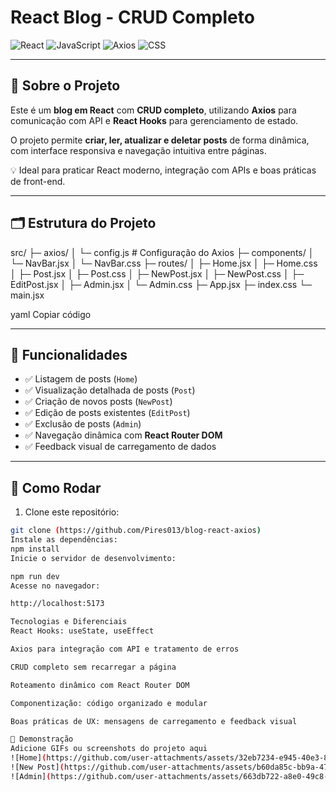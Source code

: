 # React Blog - CRUD Completo

![React](https://img.shields.io/badge/React-17.0.2-blue?logo=react) 
![JavaScript](https://img.shields.io/badge/JavaScript-ES6-yellow?logo=javascript)
![Axios](https://img.shields.io/badge/Axios-0.27.2-red)
![CSS](https://img.shields.io/badge/CSS-3-blue)

---

## 📌 Sobre o Projeto

Este é um **blog em React** com **CRUD completo**, utilizando **Axios** para comunicação com API e **React Hooks** para gerenciamento de estado.  

O projeto permite **criar, ler, atualizar e deletar posts** de forma dinâmica, com interface responsiva e navegação intuitiva entre páginas.  

💡 Ideal para praticar React moderno, integração com APIs e boas práticas de front-end.

---

## 🗂 Estrutura do Projeto

src/
├─ axios/
│ └─ config.js # Configuração do Axios
├─ components/
│ └─ NavBar.jsx
│ └─ NavBar.css
├─ routes/
│ ├─ Home.jsx
│ ├─ Home.css
│ ├─ Post.jsx
│ ├─ Post.css
│ ├─ NewPost.jsx
│ ├─ NewPost.css
│ ├─ EditPost.jsx
│ ├─ Admin.jsx
│ └─ Admin.css
├─ App.jsx
├─ index.css
└─ main.jsx

yaml
Copiar código

---

## 🎯 Funcionalidades

- ✅ Listagem de posts (`Home`)  
- ✅ Visualização detalhada de posts (`Post`)  
- ✅ Criação de novos posts (`NewPost`)  
- ✅ Edição de posts existentes (`EditPost`)  
- ✅ Exclusão de posts (`Admin`)  
- ✅ Navegação dinâmica com **React Router DOM**  
- ✅ Feedback visual de carregamento de dados  

---

## 🚀 Como Rodar

1. Clone este repositório:
```bash
git clone (https://github.com/Pires013/blog-react-axios)
Instale as dependências:
npm install
Inicie o servidor de desenvolvimento:

npm run dev
Acesse no navegador:

http://localhost:5173

Tecnologias e Diferenciais
React Hooks: useState, useEffect

Axios para integração com API e tratamento de erros

CRUD completo sem recarregar a página

Roteamento dinâmico com React Router DOM

Componentização: código organizado e modular

Boas práticas de UX: mensagens de carregamento e feedback visual

📸 Demonstração
Adicione GIFs ou screenshots do projeto aqui
![Home](https://github.com/user-attachments/assets/32eb7234-e945-40e3-88e7-8b6f2b98fd52)
![New Post](https://github.com/user-attachments/assets/b60da85c-bb9a-479b-95a8-ac68f2df2ff5)
![Admin](https://github.com/user-attachments/assets/663db722-a8e0-49c8-8d39-45f13796c339)


